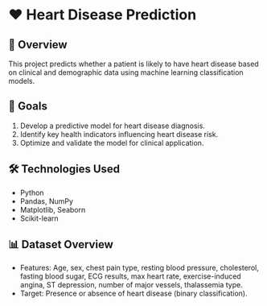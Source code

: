 # ❤️ Heart Disease Prediction

## 📌 Overview
This project predicts whether a patient is likely to have heart disease based on clinical and demographic data using machine learning classification models.

## 🎯 Goals
1. Develop a predictive model for heart disease diagnosis.
2. Identify key health indicators influencing heart disease risk.
3. Optimize and validate the model for clinical application.

## 🛠 Technologies Used
- Python
- Pandas, NumPy
- Matplotlib, Seaborn
- Scikit-learn

## 📊 Dataset Overview
- Features: Age, sex, chest pain type, resting blood pressure, cholesterol, fasting blood sugar, ECG results, max heart rate, exercise-induced angina, ST depression, number of major vessels, thalassemia type.
- Target: Presence or absence of heart disease (binary classification).
